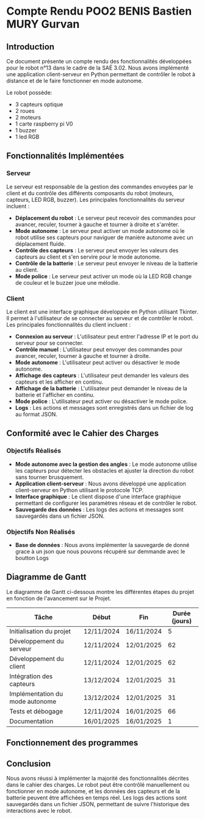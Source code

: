 # Compte Rendu POO2 BENIS Bastien MURY Gurvan

## Introduction

Ce document présente un compte rendu des fonctionnalités développées pour le robot n°13 dans le cadre de la SAÉ 3.02. Nous avons implémenté une application client-serveur en Python permettant de contrôler le robot à distance et de le faire fonctionner en mode autonome.

Le robot possède:
- 3 capteurs optique
- 2 roues
- 2 moteurs
- 1 carte raspberry pi V0
- 1 buzzer
- 1 led RGB


## Fonctionnalités Implémentées

### Serveur

Le serveur est responsable de la gestion des commandes envoyées par le client et du contrôle des différents composants du robot (moteurs, capteurs, LED RGB, buzzer). Les principales fonctionnalités du serveur incluent :

- **Déplacement du robot** : Le serveur peut recevoir des commandes pour avancer, reculer, tourner à gauche et tourner à droite et s'arrêter.
- **Mode autonome** : Le serveur peut activer un mode autonome où le robot utilise ses capteurs pour naviguer de manière autonome avec un déplacement fluide.
- **Contrôle des capteurs** : Le serveur peut envoyer les valeurs des capteurs au client et s'en servire pour le mode autonome.
- **Contrôle de la batterie** : Le serveur peut envoyer le niveau de la batterie au client.
- **Mode police** : Le serveur peut activer un mode où la LED RGB change de couleur et le buzzer joue une mélodie.

### Client

Le client est une interface graphique développée en Python utilisant Tkinter. Il permet à l'utilisateur de se connecter au serveur et de contrôler le robot. Les principales fonctionnalités du client incluent :

- **Connexion au serveur** : L'utilisateur peut entrer l'adresse IP et le port du serveur pour se connecter.
- **Contrôle manuel** : L'utilisateur peut envoyer des commandes pour avancer, reculer, tourner à gauche et tourner à droite.
- **Mode autonome** : L'utilisateur peut activer ou désactiver le mode autonome.
- **Affichage des capteurs** : L'utilisateur peut demander les valeurs des capteurs et les afficher en continu.
- **Affichage de la batterie** : L'utilisateur peut demander le niveau de la batterie et l'afficher en continu.
- **Mode police** : L'utilisateur peut activer ou désactiver le mode police.
- **Logs** : Les actions et messages sont enregistrés dans un fichier de log au format JSON.

## Conformité avec le Cahier des Charges

### Objectifs Réalisés

- **Mode autonome avec la gestion des angles** : Le mode autonome utilise les capteurs pour détecter les obstacles et ajuster la direction du robot sans tourner brusquement.
- **Application client-serveur** : Nous avons développé une application client-serveur en Python utilisant le protocole TCP.
- **Interface graphique** : Le client dispose d'une interface graphique permettant de configurer les paramètres réseau et de contrôler le robot.
- **Sauvegarde des données** : Les logs des actions et messages sont sauvegardés dans un fichier JSON.

### Objectifs Non Réalisés

- **Base de données** : Nous avons implémenter la sauvegarde de donné grace à un json que nous pouvons récupéré sur demmande avec le boutton Logs

## Diagramme de Gantt

Le diagramme de Gantt ci-dessous montre les différentes étapes du projet en fonction de l'avancement sur le Projet.

| Tâche                          | Début       | Fin         | Durée (jours) |
|--------------------------------|-------------|-------------|---------------|
| Initialisation du projet       | 12/11/2024  | 16/11/2024  | 5             |
| Développement du serveur       | 12/11/2024  | 12/01/2025  | 62            |
| Développement du client        | 12/11/2024  | 12/01/2025  | 62            |
| Intégration des capteurs       | 13/12/2024  | 12/01/2025  | 31            |
| Implémentation du mode autonome| 13/12/2024  | 12/01/2025  | 31            |
| Tests et débogage              | 12/11/2024  | 16/01/2025  | 66            |
| Documentation                  | 16/01/2025  | 16/01/2025  | 1             |

## Fonctionnement des programmes


## Conclusion

Nous avons réussi à implémenter la majorité des fonctionnalités décrites dans le cahier des charges. Le robot peut être contrôlé manuellement ou fonctionner en mode autonome, et les données des capteurs et de la batterie peuvent être affichées en temps réel. Les logs des actions sont sauvegardés dans un fichier JSON, permettant de suivre l'historique des interactions avec le robot.
